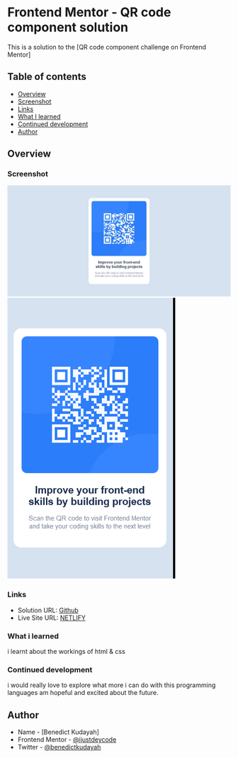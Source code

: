 # Frontend Mentor - QR code component solution

This is a solution to the [QR code component challenge on Frontend Mentor]

## Table of contents

  - [Overview](#overview)
  - [Screenshot](#screenshot)
  - [Links](#links)
  - [What I learned](#what-i-learned)
  - [Continued development](#continued-development)
  - [Author](#author)

## Overview

### Screenshot

![](./images/screenshot%201.jpeg)
![](./images/Screenshot%202.png)



### Links

- Solution URL: [Github](https://https://github.com/ijustdeycode/QR-COMPONENT.git)
- Live Site URL: [NETLIFY](https://65a11f190108ea007a37a65b--incredible-begonia-05fd51.netlify.app/)



### What i learned
i learnt about the workings of html & css


### Continued development

i would really love to explore what more i can do with this programming languages 
am hopeful and excited about the future.

## Author

- Name - [Benedict Kudayah]
- Frontend Mentor - [@ijustdeycode](https://www.frontendmentor.io/profile/ijustdeycode)
- Twitter - [@benedictkudayah](https://www.twitter.com/benedictkudayah)

